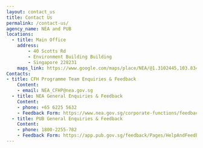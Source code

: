 ```yaml
---
layout: contact_us
title: Contact Us
permalink: /contact-us/
agency_name: NEA and PUB
locations:
  - title: Main Office
    address:
        - 40 Scotts Rd
        - Environment Building Building
        - Singapore 228231
    maps_link: https://www.google.com/maps/place/NEA/@1.3102445,103.8340043,17z/data=!3m1!4b1!4m5!3m4!1s0x31da19ec53b2ebfb:0x1eaefdb0131ac1e!8m2!3d1.3102391!4d103.836193
Contacts:
- title: CFH Programme Team Enquiries & Feedback
    Content:
    - email: NEA_CFHP@nea.gov.sg
  - title: NEA General Enquiries & Feedback
    Content:
    - phone: +65 6225 5632
    - Feedback Form: https://www.nea.gov.sg/corporate-functions/feedback
  - title: PUB General Enquiries & Feedback
    Content:
    - phone: 1800-2255-782
    - Feedback Form: https://app.pub.gov.sg/feedback/Pages/HelpAndFeedback.aspx
---
```

